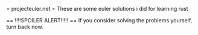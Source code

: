 = projecteuler.net =
These are some euler solutions i did for learning rust

== !!!!SPOILER ALERT!!!!! ==
If you consider solving the problems yourself, turn back now.
